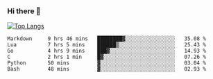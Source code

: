 ### Hi there 👋

<!--
**3Xpl0it3r/3Xpl0it3r** is a ✨ _special_ ✨ repository because its `README.md` (this file) appears on your GitHub profile.

Here are some ideas to get you started:

- 🔭 I’m currently working on ...
- 🌱 I’m currently learning ...
- 👯 I’m looking to collaborate on ...
- 🤔 I’m looking for help with ...
- 💬 Ask me about ...
- 📫 How to reach me: ...
- 😄 Pronouns: ...
- ⚡ Fun fact: ...
-->


[![Top Langs](https://github-readme-stats.vercel.app/api/top-langs/?username=3Xpl0it3r&layout=compact)](https://github.com/3Xpl0it3r/3Xpl0it3r)

<!--START_SECTION:waka-->

```text
Markdown     9 hrs 46 mins   ████████▓░░░░░░░░░░░░░░░░   35.08 %
Lua          7 hrs 5 mins    ██████▒░░░░░░░░░░░░░░░░░░   25.43 %
Go           4 hrs 9 mins    ███▓░░░░░░░░░░░░░░░░░░░░░   14.93 %
C            2 hrs 1 min     █▓░░░░░░░░░░░░░░░░░░░░░░░   07.26 %
Python       50 mins         ▓░░░░░░░░░░░░░░░░░░░░░░░░   03.04 %
Bash         48 mins         ▓░░░░░░░░░░░░░░░░░░░░░░░░   02.93 %
```

<!--END_SECTION:waka-->
